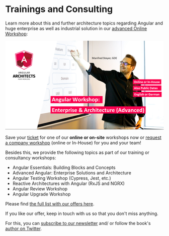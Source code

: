 # Trainings and Consulting

Learn more about this and further architecture topics regarding Angular and huge enterprise as well as industrial solution in our [advanced Online Workshop](https://www.angulararchitects.io/en/angular-workshops/advanced-angular-enterprise-architecture-incl-ivy/):

![Advanced Angular Workshop](images/ad.png)

Save your [ticket](https://www.angulararchitects.io/en/angular-workshops/advanced-angular-enterprise-architecture-incl-ivy/) for one of our **online or on-site** workshops now or [request a company workshop](https://www.angulararchitects.io/en/angular-workshops/) (online or In-House) for you and your team!

Besides this, we provide the following topics as part of our training or consultancy workshops:

- Angular Essentials: Building Blocks and Concepts
- Advanced Angular: Enterprise Solutions and Architecture
- Angular Testing Workshop (Cypress, Jest, etc.)
- Reactive Architectures with Angular (RxJS and NGRX)
- Angular Review Workshop
- Angular Upgrade Workshop

Please find [the full list with our offers here](https://www.angulararchitects.io/en/angular-workshops/).

If you like our offer, keep in touch with us so that you don't miss anything.

For this, you can [subscribe to our newsletter](https://www.angulararchitects.io/subscribe/) and/ or follow the book's [author on Twitter](https://twitter.com/ManfredSteyer).


